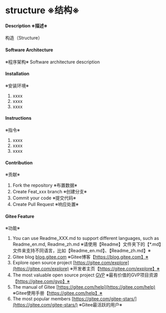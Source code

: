 # structure ※结构※

#### Description ※描述※
构造（Structure）

#### Software Architecture
※程序架构※
Software architecture description

#### Installation
※安装环境※
1. xxxx
2. xxxx
3. xxxx

#### Instructions
※指令※
1. xxxx
2. xxxx
3. xxxx

#### Contribution
※贡献※

1. Fork the repository
	※布置数据※
2. Create Feat_xxx branch
	※创建分支※
3. Commit your code
	※提交代码※
4. Create Pull Request
	※响应处置※

#### Gitee Feature
※功能※

1. You can use Readme\_XXX.md to support different languages, such as Readme\_en.md, Readme\_zh.md
	※请使用【Readme】文件夹下的【*.md】文件来支持不同语言，比如【Readme\_en.md】、【Readme\_zh.md】※
2. Gitee blog [blog.gitee.com](https://blog.gitee.com)
	※Gitee博客【https://blog.gitee.com】※
3. Explore open source project [https://gitee.com/explore](https://gitee.com/explore)
	※开发者主页【https://gitee.com/explore】※
4. The most valuable open source project [GVP](https://gitee.com/gvp)
	※最有价值的GVP项目资源【https://gitee.com/gvp】※
5. The manual of Gitee [https://gitee.com/help](https://gitee.com/help)
	※Gitee使用手册【https://gitee.com/help】※
6. The most popular members  [https://gitee.com/gitee-stars/](https://gitee.com/gitee-stars/)
	※Gitee最活跃的用户※

